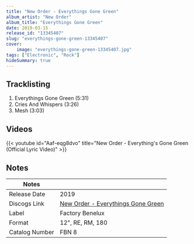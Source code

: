 ```yaml
---
title: "New Order - Everythings Gone Green"
album_artist: "New Order"
album_title: "Everythings Gone Green"
date: 2019-03-15
release_id: "13345407"
slug: "everythings-gone-green-13345407"
cover:
    image: "everythings-gone-green-13345407.jpg"
tags: ["Electronic", "Rock"]
hideSummary: true
---
```


## Tracklisting
1. Everythings Gone Green (5:31)
2. Cries And Whispers (3:26)
3. Mesh (3:03)

## Videos
{{< youtube id="Aaf-eqg8dvo" title="New Order - Everything's Gone Green (Official Lyric Video)" >}}

## Notes

| Notes          |             |
| ---------------| ----------- |
| Release Date   | 2019 |
| Discogs Link   | [New Order - Everythings Gone Green](https://www.discogs.com/release/13345407) |
| Label          | Factory Benelux |
| Format         | 12\", RE, RM, 180 |
| Catalog Number | FBN 8 |


